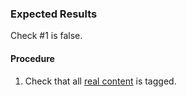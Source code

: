 ### Expected Results
Check #&#x2060;1 is false.
#### Procedure
 1. Check that all [real content](https://www.pdfa.org/glossary-of-accessibility-terminology-in-pdf/#real-content) is tagged.
